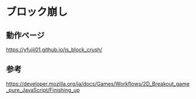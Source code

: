 # ブロック崩し

## 動作ページ

https://yfujii01.github.io/js_block_crush/

## 参考

https://developer.mozilla.org/ja/docs/Games/Workflows/2D_Breakout_game_pure_JavaScript/Finishing_up
